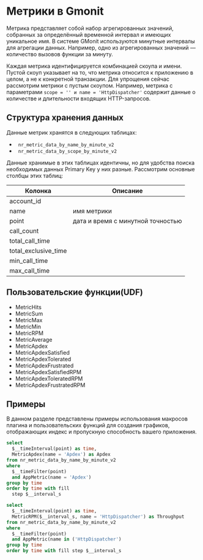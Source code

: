 # Метрики в Gmonit

Метрика представляет собой набор агрегированных значений, собранных за определённый временной интервал и имеющих уникальное имя. В системе GMonit используются минутные интервалы для агрегации данных. Например, одно из агрегированных значений — количество вызовов функции за минуту.

Каждая метрика идентифицируется комбинацией скоупа и имени. Пустой скоуп указывает на то, что метрика относится к приложению в целом, а не к конкретной транзакции. Для упрощения сейчас рассмотрим метрики с пустым скоупом. Например, метрика с параметрами `scope = '' и name = 'HttpDispatcher'` содержит данные о количестве и длительности входящих HTTP-запросов.

## Структура хранения данных

Данные метрик хранятся в следующих таблицах:

+ ` nr_metric_data_by_name_by_minute_v2`
+ ` nr_metric_data_by_scope_by_minute_v2`

Данные хранимые в этих таблицах идентичны, но для удобства поиска необходимых данных Primary Key у них разные.
Рассмотрим основные столбцы этих таблиц:

|Колонка             |Описание  |
|--------------------|----------|
|account_id          |  | 
|name                | имя метрики|                       
|point               | дата и время с минутной точностью|
|call_count          | |
|total_call_time     | |
|total_exclusive_time| |
|min_call_time       | |
|max_call_time       | |



## Пользовательские функции(UDF)
+ MetricHits
+ MetricSum
+ MetricMax
+ MetricMin
+ MetricRPM
+ MetricAverage
+ MetricApdex
+ MetricApdexSatisfied
+ MetricApdexTolerated
+ MetricApdexFrustrated
+ MetricApdexSatisfiedRPM
+ MetricApdexToleratedRPM
+ MetricApdexFrustratedRPM


## Примеры

В данном разделе представлены примеры использования макросов плагина и пользовательских функций для создания графиков, отображающих индекс и пропускную способность вашего приложения.

```sql
select
  $__timeInterval(point) as time,
  MetricApdex(name = 'Apdex') as Apdex
from nr_metric_data_by_name_by_minute_v2
where
  $__timeFilter(point)
  and AppMetric(name = 'Apdex')
group by time
order by time with fill
  step $__interval_s
```

```sql
select
  $__timeInterval(point) as time,
  MetricRPM($__interval_s, name = 'HttpDispatcher') as Throughput
from nr_metric_data_by_name_by_minute_v2
where
  $__timeFilter(point)
  and AppMetric(name in ('HttpDispatcher')
group by time
order by time with fill step $__interval_s

```
